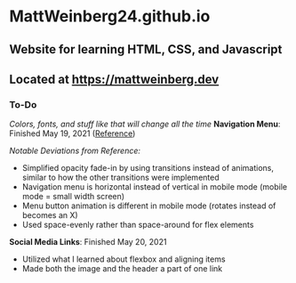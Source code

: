 ﻿# MattWeinberg24.github.io
## Website for learning HTML, CSS, and Javascript
## Located at https://mattweinberg.dev

### To-Do
*Colors, fonts, and stuff like that will change all the time*
**Navigation Menu**: Finished May 19, 2021 ([Reference](https://youtu.be/gXkqy0b4M5g))

*Notable Deviations from Reference:*
* Simplified opacity fade-in by using transitions instead of animations, similar to how the other transitions were implemented
* Navigation menu is horizontal instead of vertical in mobile mode (mobile mode = small width screen)
* Menu button animation is different in mobile mode (rotates instead of becomes an X)
* Used space-evenly rather than space-around for flex elements

**Social Media Links**: Finished May 20, 2021

* Utilized what I learned about flexbox and aligning items
* Made both the image and the header a part of one link